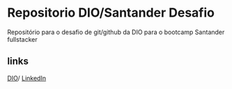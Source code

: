 # Repositorio DIO/Santander Desafio
Repositório para o desafio de git/github da DIO para o bootcamp Santander fullstacker
 
 ## links
 [DIO](https://web.dio.me/users/studioeduardodias?tab=achievements/)/
 [LinkedIn](https://www.linkedin.com/in/eduardo-dias-1a0949b4/)
